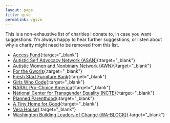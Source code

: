 ```yaml
---
layout: page
title: give
permalink: /give
---
```


This is a non-exhaustive list of charities I donate to, in case you want suggestions. I'm always happy to hear further suggestions, or listen about why a charity might need to be removed from this list.

- [Access Fund](https://www.accessfund.org/){:target="_blank"}
- [Autistic Self Advocacy Network (ASAN)](https://autisticadvocacy.org/){:target="_blank"}
- [Autistic Women and Nonbinary Network (AWN)](https://awnnetwork.org/){:target="_blank"}
- [For the Gworls](https://www.forthegworls.party/home){:target="_blank"}
- [Fresh Start Furniture Bank](https://freshstartfurniturebank.org/wp/){:target="_blank"}
- [Girls Who Code](https://girlswhocode.com/){:target="_blank"}
- [NARAL Pro-Choice America](https://www.prochoiceamerica.org/){:target="_blank"}
- [National Center for Transgender Equality (NCTE)](){:target="_blank"}
- [Planned Parenthood](https://www.plannedparenthood.org/){:target="_blank"}
- [A Tiny Home for Good](https://www.atinyhomeforgood.org/){:target="_blank"}
- [Vera House](https://www.verahouse.org/){:target="_blank"}
- [Washington Building Leaders of Change (WA-BLOCK)](https://www.wa-bloc.org/){:target="_blank"}

<!--
- [](){:target="_blank"}
-->
